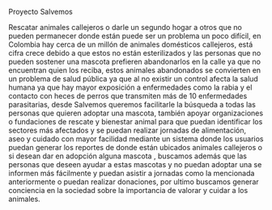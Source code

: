Proyecto Salvemos

Rescatar animales callejeros o darle un segundo hogar a otros que no pueden permanecer donde están puede ser un problema un poco difícil, en Colombia hay cerca de un millón de animales domésticos callejeros, está cifra crece debido a que estos no están esterilizados y las personas que no pueden sostener una mascota prefieren abandonarlos en la calle ya que no encuentran quien los reciba, estos animales abandonados se convierten en un problema de salud pública ya que al no existir un control afecta la salud humana ya que hay mayor exposición a enfermedades como la rabia y el contacto con heces de perros que transmiten más de 10 enfermedades parasitarias, desde Salvemos queremos facilitarle la búsqueda a todas las personas que quieren adoptar una mascota, también apoyar organizaciones o fundaciones de rescate y bienestar animal para que puedan identificar los sectores más afectados y se puedan realizar jornadas de alimentación, aseo y cuidado con mayor facilidad mediante un sistema donde los usuarios puedan generar los reportes de donde están ubicados animales callejeros o si desean dar en adopción alguna mascota , buscamos además que las personas que deseen ayudar a estas mascotas y no puedan adoptar una se informen más fácilmente y puedan asistir a jornadas como la mencionada anteriormente o puedan realizar donaciones, por ultimo buscamos generar conciencia en la sociedad sobre la importancia de valorar y cuidar a los animales.
